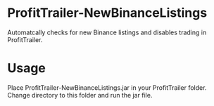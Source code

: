 # ProfitTrailer-NewBinanceListings

Automatcally checks for new Binance listings and disables trading in ProfitTrailer.

# Usage
Place ProfitTrailer-NewBinanceListings.jar in your ProfitTrailer folder. Change directory to this folder and run the jar file.
